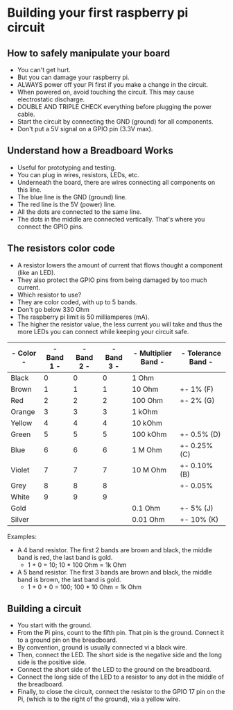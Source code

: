 # Building your first raspberry pi circuit

## How to safely manipulate your board

- You can't get hurt.
- But you can damage your raspberry pi.
- ALWAYS power off your Pi first if you make a change in the circuit.
- When powered on, avoid touching the circuit. This may cause electrostatic discharge.
- DOUBLE AND TRIPLE CHECK everything before plugging the power cable.
- Start the circuit by connecting the GND (ground) for all components.
- Don't put a 5V signal on a GPIO pin (3.3V max).

## Understand how a Breadboard Works

- Useful for prototyping and testing.
- You can plug in wires, resistors, LEDs, etc.
- Underneath the board, there are wires connecting all components on this line.
- The blue line is the GND (ground) line.
- The red line is the 5V (power) line.
- All the dots are connected to the same line.
- The dots in the middle are connected vertically. That's where you connect the GPIO pins.

## The resistors color code

- A resistor lowers the amount of current that flows thought a component (like an LED).
- They also protect the GPIO pins from being damaged by too much current.
- Which resistor to use?
- They are color coded, with up to 5 bands.
- Don't go below 330 Ohm
- The raspberry pi limit is 50 milliamperes (mA).
- The higher the resistor value, the less current you will take and thus the more LEDs you can connect while keeping your circuit safe.

| - Color - | - Band 1 - | - Band 2 - | - Band 3 - | - Multiplier Band - | - Tolerance Band - |
|-----------|------------|------------|------------|---------------------|--------------------|
| Black     | 0          | 0          | 0          | 1 Ohm               |                    |
| Brown     | 1          | 1          | 1          | 10 Ohm              | +- 1% (F)          |
| Red       | 2          | 2          | 2          | 100 Ohm             | +- 2% (G)          |
| Orange    | 3          | 3          | 3          | 1 kOhm              |                    |
| Yellow    | 4          | 4          | 4          | 10 kOhm             |                    |
| Green     | 5          | 5          | 5          | 100 kOhm            | +- 0.5% (D)        |
| Blue      | 6          | 6          | 6          | 1 M Ohm             | +- 0.25% (C)       |
| Violet    | 7          | 7          | 7          | 10 M Ohm            | +- 0.10% (B)       |
| Grey      | 8          | 8          | 8          |                     | +- 0.05%           |
| White     | 9          | 9          | 9          |                     |                    |
| Gold      |            |            |            | 0.1 Ohm             | +- 5% (J)          |
| Silver    |            |            |            | 0.01 Ohm            | +- 10% (K)         |

Examples: 
- A 4 band resistor. The first 2 bands are brown and black, the middle band is red, the last band is gold.
  - 1 + 0 = 10; 10 * 100 Ohm = 1k Ohm 
- A 5 band resistor. The first 3 bands are brown and black, the middle band is brown, the last band is gold.
  - 1 + 0 + 0 = 100; 100 * 10 Ohm = 1k Ohm

## Building a circuit

* You start with the ground.
* From the Pi pins, count to the fifth pin. That pin is the ground. Connect it to a ground pin on the breadboard.
* By convention, ground is usually connected vi a black wire.
* Then, connect the LED. The short side is the negative side and the long side is the positive side.
* Connect the short side of the LED to the ground on the breadboard.
* Connect the long side of the LED to a resistor to any dot in the middle of the breadboard.
* Finally, to close the circuit, connect the resistor to the GPIO 17 pin on the Pi, (which is to the right of the ground), via a yellow wire.
